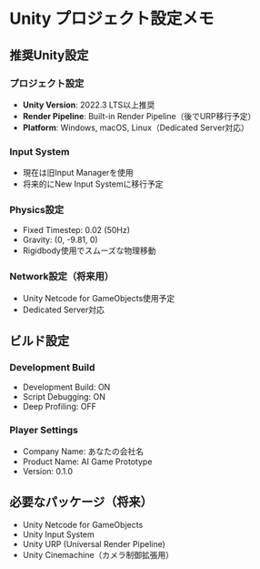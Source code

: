 # Unity プロジェクト設定メモ

## 推奨Unity設定

### プロジェクト設定
- **Unity Version**: 2022.3 LTS以上推奨
- **Render Pipeline**: Built-in Render Pipeline（後でURP移行予定）
- **Platform**: Windows, macOS, Linux（Dedicated Server対応）

### Input System
- 現在は旧Input Managerを使用
- 将来的にNew Input Systemに移行予定

### Physics設定
- Fixed Timestep: 0.02 (50Hz)
- Gravity: (0, -9.81, 0)
- Rigidbody使用でスムーズな物理移動

### Network設定（将来用）
- Unity Netcode for GameObjects使用予定
- Dedicated Server対応

## ビルド設定

### Development Build
- Development Build: ON
- Script Debugging: ON
- Deep Profiling: OFF

### Player Settings
- Company Name: あなたの会社名
- Product Name: AI Game Prototype
- Version: 0.1.0

## 必要なパッケージ（将来）
- Unity Netcode for GameObjects
- Unity Input System
- Unity URP (Universal Render Pipeline)
- Unity Cinemachine（カメラ制御拡張用）
